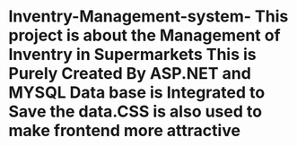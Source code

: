 # Inventry-Management-system- This project is about the Management of Inventry  in Supermarkets This is Purely Created By ASP.NET   and MYSQL Data base is Integrated to Save the data.CSS is also used to make frontend more attractive
